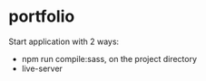 # portfolio

Start application with 2 ways:
- npm run compile:sass, on the project directory
- live-server
